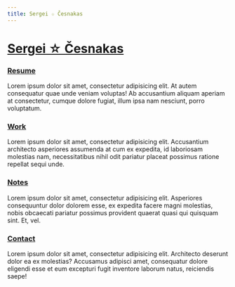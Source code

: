 ```yaml
---
title: Sergei ☆ Česnakas
---
```


# [Sergei ☆ Česnakas](/)

### [Resume](/resume)

Lorem ipsum dolor sit amet, consectetur adipisicing elit. At autem consequatur quae unde veniam voluptas! Ab accusantium aliquam aperiam at consectetur, cumque dolore fugiat, illum ipsa nam nesciunt, porro voluptatum.

### [Work](/work/)

Lorem ipsum dolor sit amet, consectetur adipisicing elit. Accusantium architecto asperiores assumenda at cum ex expedita, id laboriosam molestias nam, necessitatibus nihil odit pariatur placeat possimus ratione repellat sequi unde.

### [Notes](/notes/)

Lorem ipsum dolor sit amet, consectetur adipisicing elit. Asperiores consequuntur dolor dolorem esse, ex expedita facere magni molestias, nobis obcaecati pariatur possimus provident quaerat quasi qui quisquam sint. Et, vel.

### [Contact](/contact)

Lorem ipsum dolor sit amet, consectetur adipisicing elit. Architecto deserunt dolor ea ex molestias? Accusamus adipisci amet, consequatur dolore eligendi esse et eum excepturi fugit inventore laborum natus, reiciendis saepe!
